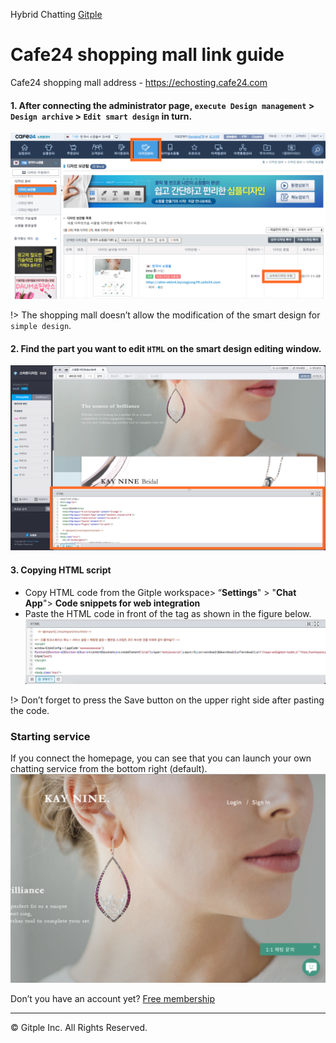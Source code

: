 Hybrid Chatting [Gitple](https://gitple.io/en)

# Cafe24 shopping mall link guide

Cafe24 shopping mall address  - https://echosting.cafe24.com

#### 1. After connecting the administrator page, `execute Design management` > `Design archive` > `Edit smart design` in turn.

![cafe24 menu](./assets/images/cafe24-sdk/sdk_cafe24_menu.png)

!> The shopping mall doesn’t allow the modification of the smart design for `simple design`.

#### 2.  Find the part you want to edit `HTML` on the smart design editing window.

![cafe24 script folder](./assets/images/cafe24-sdk/sdk_cafe24_script_folder.png)

#### 3.  Copying HTML script
* Copy HTML code from the Gitple workspace> “**Settings**" > "**Chat App**"> **Code snippets for web integration**
* Paste the HTML code in front of the </head> tag as shown in the    figure below. 
  ![cafe24 script file](assets/images/cafe24-sdk/sdk_cafe24_script_file.png)

!> Don’t forget to press the Save button on the upper right side      after pasting the code.
### Starting service

If you connect the homepage, you can see that you can launch your own chatting service from the bottom right (default).
![cafe24 gitple pc](assets/images/cafe24-sdk/sdk_cafe24_gitple_pc.png)

Don’t you have an account yet? [Free membership](https://workspace.gitple.io/#/register/en)

---


© Gitple Inc. All Rights Reserved.
